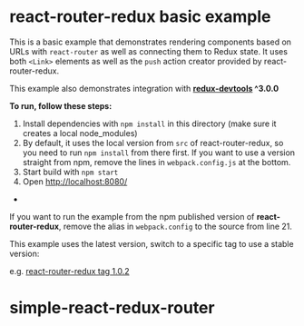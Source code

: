 react-router-redux basic example
=================================

This is a basic example that demonstrates rendering components based
on URLs with `react-router` as well as connecting them to Redux state.
It uses both `<Link>` elements as well as the `push` action creator
provided by react-router-redux.

This example also demonstrates integration with
**[redux-devtools](https://github.com/gaearon/redux-devtools) ^3.0.0**

**To run, follow these steps:**

1. Install dependencies with `npm install` in this directory (make sure it creates a local node_modules)
2. By default, it uses the local version from `src` of react-router-redux, so you need to run `npm install` from there first. If you want to use a version straight from npm, remove the lines in `webpack.config.js` at the bottom.
3. Start build with `npm start`
4. Open [http://localhost:8080/](http://localhost:8080/)

-

If you want to run the example from the npm published version of
**react-router-redux**, remove the alias in `webpack.config`
to the source from line 21.

This example uses the latest version, switch to a specific tag to use a stable version:

e.g. [react-router-redux tag 1.0.2](https://github.com/reactjs/react-router-redux/tree/1.0.2/examples/basic)
# simple-react-redux-router

